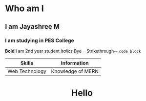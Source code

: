 
# Who am I
## I am Jayashree M
### I am studying in PES College

**Bold** I am 2nd year student
_Italics_ Bye
--Strikethrough--
`code block`

Skills| Information
-----|-----
Web Technology|Knowledge of MERN 

[](https://github.com/jayashreem27)

<h1 align="center">Hello</h1>

